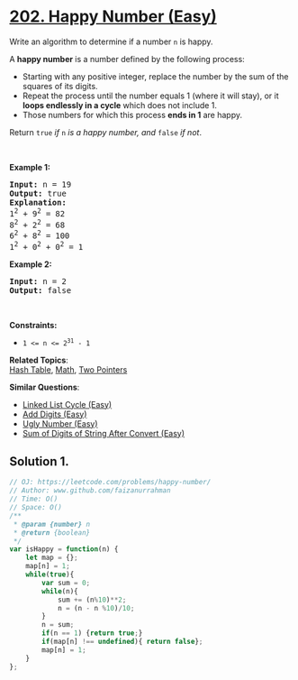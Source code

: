 # [202. Happy Number (Easy)](https://leetcode.com/problems/happy-number/)

<p>Write an algorithm to determine if a number <code>n</code> is happy.</p>

<p>A <strong>happy number</strong> is a number defined by the following process:</p>

<ul>
	<li>Starting with any positive integer, replace the number by the sum of the squares of its digits.</li>
	<li>Repeat the process until the number equals 1 (where it will stay), or it <strong>loops endlessly in a cycle</strong> which does not include 1.</li>
	<li>Those numbers for which this process <strong>ends in 1</strong> are happy.</li>
</ul>

<p>Return <code>true</code> <em>if</em> <code>n</code> <em>is a happy number, and</em> <code>false</code> <em>if not</em>.</p>

<p>&nbsp;</p>
<p><strong>Example 1:</strong></p>

<pre><strong>Input:</strong> n = 19
<strong>Output:</strong> true
<strong>Explanation:</strong>
1<sup>2</sup> + 9<sup>2</sup> = 82
8<sup>2</sup> + 2<sup>2</sup> = 68
6<sup>2</sup> + 8<sup>2</sup> = 100
1<sup>2</sup> + 0<sup>2</sup> + 0<sup>2</sup> = 1
</pre>

<p><strong>Example 2:</strong></p>

<pre><strong>Input:</strong> n = 2
<strong>Output:</strong> false
</pre>

<p>&nbsp;</p>
<p><strong>Constraints:</strong></p>

<ul>
	<li><code>1 &lt;= n &lt;= 2<sup>31</sup> - 1</code></li>
</ul>


**Related Topics**:  
[Hash Table](https://leetcode.com/tag/hash-table/), [Math](https://leetcode.com/tag/math/), [Two Pointers](https://leetcode.com/tag/two-pointers/)

**Similar Questions**:
* [Linked List Cycle (Easy)](https://leetcode.com/problems/linked-list-cycle/)
* [Add Digits (Easy)](https://leetcode.com/problems/add-digits/)
* [Ugly Number (Easy)](https://leetcode.com/problems/ugly-number/)
* [Sum of Digits of String After Convert (Easy)](https://leetcode.com/problems/sum-of-digits-of-string-after-convert/)

## Solution 1.

```js
// OJ: https://leetcode.com/problems/happy-number/
// Author: www.github.com/faizanurrahman
// Time: O()
// Space: O()
/**
 * @param {number} n
 * @return {boolean}
 */
var isHappy = function(n) {
    let map = {};
    map[n] = 1;
    while(true){
        var sum = 0;
        while(n){
            sum += (n%10)**2;
            n = (n - n %10)/10;
        }
        n = sum;
        if(n == 1) {return true;}
        if(map[n] !== undefined){ return false};
        map[n] = 1;
    }
};

```